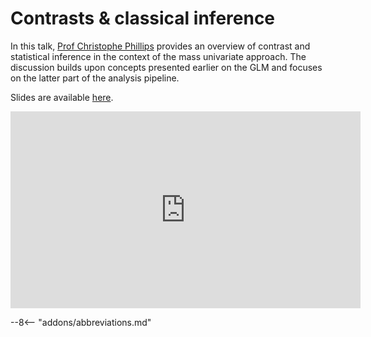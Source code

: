 # Contrasts & classical inference

In this talk, [Prof Christophe Phillips](https://christophephillips.github.io) provides an overview of contrast and statistical inference in the context of the mass univariate approach. The discussion builds upon concepts presented earlier on the GLM and focuses on the latter part of the analysis pipeline.

Slides are available [here](../slides/2023/03_contrasts_and_inference.pdf).

<iframe width="560" height="315" src="https://www.youtube.com/embed/H70QskuskdY?si=l8hqXq7OdvLNM1VM" title="YouTube video player" frameborder="0" allow="accelerometer; autoplay; clipboard-write; encrypted-media; gyroscope; picture-in-picture; web-share" allowfullscreen></iframe>

--8<-- "addons/abbreviations.md"